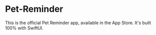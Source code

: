 # Pet-Reminder

This is the official Pet Reminder app, available in the App Store. It's built 100% with SwiftUI.
